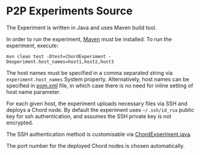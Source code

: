 # P2P Experiments Source
The Experiment is written in Java and uses Maven build tool.

In order to run the experiment, [Maven](https://maven.apache.org/download.cgi) must be installed.
To run the experiment, execute: 
    
    mvn clean test -Dtest=ChordExperiment -Dexperiment.host_names=host1,host2,host3

The host names must be specified in a comma separated string via `experiment.host_names` System property.
Alternatively, host names can be specified in [pom.xml](https://github.com/larskotthoff/recomputation-ss-paper/blob/master/Group_2/p2p_experiments/source/pom.xml#L13) file, in which case there is no need for inline setting of host name parameter.

For each given host, the experiment uploads necessary files via SSH and deploys a Chord node.
By default the experiment uses `~/.ssh/id_rsa` public key for ssh authentication, and assumes the SSH private key is not encrypted.

The SSH authentication method is customisable via [ChordExperiment.java](https://github.com/larskotthoff/recomputation-ss-paper/blob/master/Group_2/p2p_experiments/source/src/test/java/uk/ac/standrews/cs/emcsr2014/group_2/ChordExperiment.java#L79).

The port number for the deployed Chord nodes is chosen automatically.
